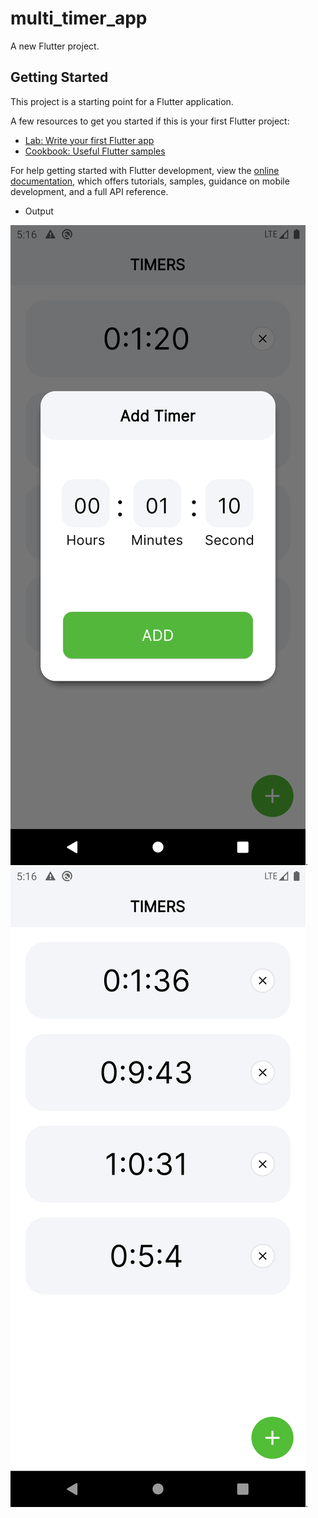 # multi_timer_app

A new Flutter project.

## Getting Started

This project is a starting point for a Flutter application.

A few resources to get you started if this is your first Flutter project:

- [Lab: Write your first Flutter app](https://docs.flutter.dev/get-started/codelab)
- [Cookbook: Useful Flutter samples](https://docs.flutter.dev/cookbook)

For help getting started with Flutter development, view the
[online documentation](https://docs.flutter.dev/), which offers tutorials,
samples, guidance on mobile development, and a full API reference.



- Output

![Screenshot of an output.](https://github.com/chaudharybharat/FlutterMultipleTimer/blob/main/Screenshot_1689594391.png).
![Screenshot of an output.](https://github.com/chaudharybharat/FlutterMultipleTimer/blob/main/Screenshot_1689594376.png).
